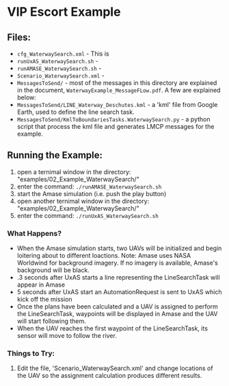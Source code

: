 # VIP Escort Example


## Files:

* `cfg_WaterwaySearch.xml` - This is 
* `runUxAS_WaterwaySearch.sh` - 
* `runAMASE_WaterwaySearch.sh` - 
* `Scenario_WaterwaySearch.xml` -
* `MessagesToSend/` - most of the messages in this directory are explained in the document, `WaterwayExample_MessageFLow.pdf`. A few are explained below:
* `MessagesToSend/LINE_Waterway_Deschutes.kml` - a 'kml' file from Google Earth, used to define the line search task.
* `MessagesToSend/KmlToBoundariesTasks.WaterwaySearch.py` - a python script that process the kml file and generates LMCP messages for the example. 


## Running the Example:
1. open a ternimal window in the directory: "examples/02_Example_WaterwaySearch/"
2. enter the command: `./runAMASE_WaterwaySearch.sh`
3. start the Amase simulation (i.e. push the play button)
4. open another ternimal window in the directory: "examples/02_Example_WaterwaySearch/"
5. enter the command: `./runUxAS_WaterwaySearch.sh`


### What Happens?
* When the Amase simulation starts, two UAVs will be initialized and begin loitering about to different loactions. Note: Amase uses NASA Worldwind for background imagery. If no imagery is available, Amase's background will be black.
* .3 seconds after UxAS starts a line representing the LineSearchTask will appear in Amase
* 5 seconds after UxAS start an AutomationRequest is sent to UxAS which kick off the mission
* Once the plans have been calculated and a UAV is assigned to perform the LineSearchTask, waypoints will be displayed in Amase and the UAV will start following them.
* When the UAV reaches the first waypoint of the LineSearchTask, its sensor will move to follow the river.

### Things to Try:
1. Edit the file, 'Scenario_WaterwaySearch.xml' and change locations of the UAV so the assignment calculation produces different results.


